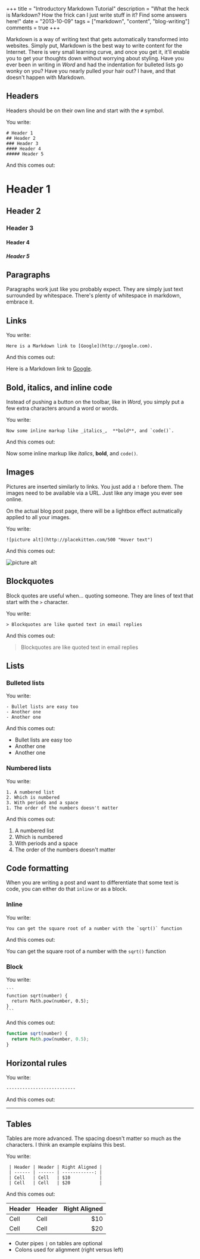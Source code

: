 +++
title       = "Introductory Markdown Tutorial"
description = "What the heck is Markdown? How the frick can I just write stuff in it? Find some answers here!"
date        = "2013-10-09"
tags        = ["markdown", "content", "blog-writing"]
comments    = true
+++

Markdown is a way of writing text that gets automatically transformed into
websites. Simply put, Markdown is the best way to write content for the
Internet. There is very small learning curve, and once you get it, it'll enable
you to get your thoughts down without worrying about styling. Have you ever been
in writing in *Word* and had the indentation for bulleted lists go wonky on
you? Have you nearly pulled your hair out? I have, and that doesn't happen with
Markdown.

## Headers

Headers should be on their own line and start with the `#` symbol. 

You write:

    # Header 1
    ## Header 2
    ### Header 3
    #### Header 4
    ##### Header 5

And this comes out:

# Header 1

## Header 2

### Header 3

#### Header 4

##### Header 5

## Paragraphs

Paragraphs work just like you probably expect. They are simply just text
surrounded by whitespace. There's plenty of whitespace in markdown, embrace it.

## Links

You write:

    Here is a Markdown link to [Google](http://google.com).

And this comes out:

Here is a Markdown link to [Google](http://google.com).

## Bold, italics, and inline code

Instead of pushing a button on the toolbar, like in *Word*, you simply put a few
extra characters around a word or words.

You write:

    Now some inline markup like _italics_,  **bold**, and `code()`.

And this comes out:

Now some inline markup like _italics_,  **bold**, and `code()`.

## Images

Pictures are inserted similarly to links. You just add a `!` before them. The
images need to be available via a URL. Just like any image you ever see online.


On the actual blog post page, there will be a lightbox effect autmatically
applied to all your images.


You write:

    ![picture alt](http://placekitten.com/500 "Hover text")

And this comes out:

![picture alt](http://placekitten.com/500 "Hover text")

## Blockquotes

Block quotes are useful when... quoting someone. They are lines of text that
start with the `>` character.

You write:

    > Blockquotes are like quoted text in email replies

And this comes out:

> Blockquotes are like quoted text in email replies

## Lists

### Bulleted lists

You write:

    - Bullet lists are easy too
    - Another one
    - Another one

And this comes out:

- Bullet lists are easy too
- Another one
- Another one

### Numbered lists

You write:

    1. A numbered list
    2. Which is numbered
    3. With periods and a space
    1. The order of the numbers doesn't matter

And this comes out:

1. A numbered list
2. Which is numbered
3. With periods and a space
1. The order of the numbers doesn't matter

## Code formatting

When you are writing a post and want to differentiate that some text is code,
you can either do that `inline` or as a block.

### Inline

You write:

    You can get the square root of a number with the `sqrt()` function

And this comes out:

You can get the square root of a number with the `sqrt()` function

### Block

You write:

    ```
    function sqrt(number) {
      return Math.pow(number, 0.5);
    }
    ```

And this comes out:

```javascript
function sqrt(number) {
  return Math.pow(number, 0.5);
}
```

## Horizontal rules

You write:

    --------------------------

And this comes out:

--------------------------

## Tables

Tables are more advanced. The spacing doesn't matter so much as the characters.
I think an example explains this best.

You write:

     | Header | Header | Right Aligned |
     | ------ | ------ | ------------: |
     | Cell   | Cell   | $10           |
     | Cell   | Cell   | $20           |

And this comes out:

| Header | Header | Right Aligned  |
| ------ | ------ | -----: |
|  Cell  |  Cell  |   $10  |
|  Cell  |  Cell  |   $20  |

- Outer pipes `|` on tables are optional
- Colons used for alignment (right versus left)

